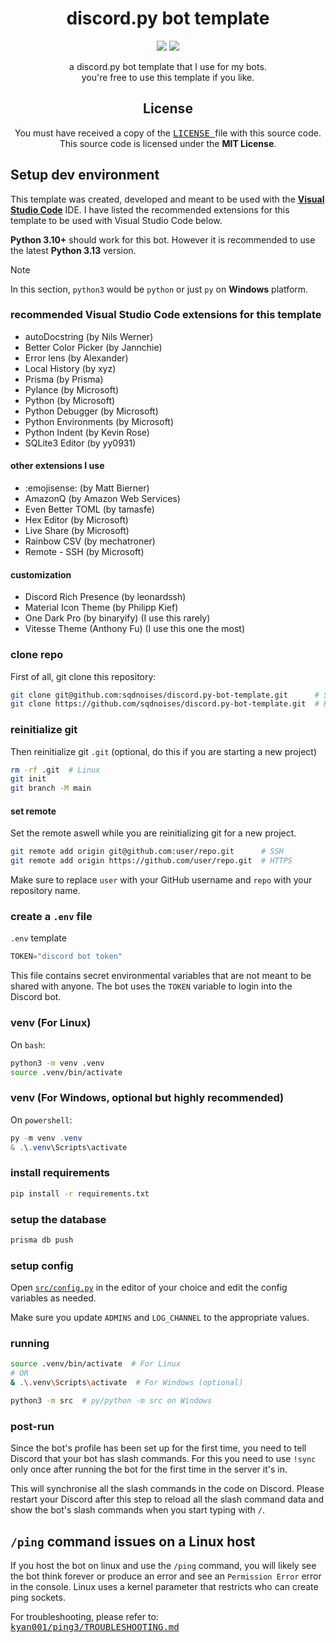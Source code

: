 <div align="center">

# discord.py bot template

[![](https://img.shields.io/badge/Python-3.10+-FFD43B?labelColor=306998&style=for-the-badge&logo=python&logoColor=white)](https://python.org)
[![](https://img.shields.io/badge/License-MIT-009900?style=for-the-badge&labelColor=111111)](LICENSE)

a discord.py bot template that I use for my bots.\
you're free to use this template if you like.

## License
You must have received a copy of the [<kbd> LICENSE </kbd>](LICENSE) file with this source code.\
This source code is licensed under the **MIT License**.

</div>

## Setup dev environment
This template was created, developed and meant to be used with the [**Visual Studio Code**](https://code.visualstudio.com/) IDE. I have listed the recommended extensions for this template to be used with Visual Studio Code below.

**Python 3.10+** should work for this bot. However it is recommended to use the latest **Python 3.13** version.

> [!NOTE]
> In this section, `python3` would be `python` or just `py` on **Windows** platform.

### recommended Visual Studio Code extensions for this template
- autoDocstring (by Nils Werner)
- Better Color Picker (by Jannchie)
- Error lens (by Alexander)
- Local History (by xyz)
- Prisma (by Prisma)
- Pylance (by Microsoft)
- Python (by Microsoft)
- Python Debugger (by Microsoft)
- Python Environments (by Microsoft)
- Python Indent (by Kevin Rose)
- SQLite3 Editor (by yy0931)

#### other extensions I use
- :emojisense: (by Matt Bierner)
- AmazonQ (by Amazon Web Services)
- Even Better TOML (by tamasfe)
- Hex Editor (by Microsoft)
- Live Share (by Microsoft)
- Rainbow CSV (by mechatroner)
- Remote - SSH (by Microsoft)

#### customization
- Discord Rich Presence (by leonardssh)
- Material Icon Theme (by Philipp Kief)
- One Dark Pro (by binaryify) (I use this rarely)
- Vitesse Theme (Anthony Fu) (I use this one the most)

### clone repo
First of all, git clone this repository:
```bash
git clone git@github.com:sqdnoises/discord.py-bot-template.git      # SSH
git clone https://github.com/sqdnoises/discord.py-bot-template.git  # HTTPS
```

### reinitialize git
Then reinitialize git `.git` (optional, do this if you are starting a new project)
```bash
rm -rf .git  # Linux
git init
git branch -M main
```

#### set remote
Set the remote aswell while you are reinitializing git for a new project.
```bash
git remote add origin git@github.com:user/repo.git      # SSH
git remote add origin https://github.com/user/repo.git  # HTTPS
```

Make sure to replace `user` with your GitHub username and `repo` with your repository name.

### create a `.env` file
`.env` template
```python
TOKEN="discord bot token"
```

This file contains secret environmental variables that are not meant to be shared with anyone.
The bot uses the `TOKEN` variable to login into the Discord bot.

### venv (For Linux)
On `bash`:
```bash
python3 -m venv .venv
source .venv/bin/activate
```

### venv (For Windows, optional but highly recommended)
On `powershell`:
```powershell
py -m venv .venv
& .\.venv\Scripts\activate
```

### install requirements
```bash
pip install -r requirements.txt
```

### setup the database
```bash
prisma db push
```

### setup config
Open [`src/config.py`](src/config.py) in the editor of your choice and edit the config variables as needed.

Make sure you update `ADMINS` and `LOG_CHANNEL` to the appropriate values.

### running
```bash
source .venv/bin/activate  # For Linux
# OR
& .\.venv\Scripts\activate  # For Windows (optional)

python3 -m src  # py/python -m src on Windows
```

### post-run
Since the bot's profile has been set up for the first time, you need to tell Discord that your bot has slash commands.
For this you need to use `!sync` only once after running the bot for the first time in the server it's in.

This will synchronise all the slash commands in the code on Discord. Please restart your Discord after this step to reload all the slash command data and show the bot's slash commands when you start typing with `/`.

## `/ping` command issues on a Linux host
If you host the bot on linux and use the `/ping` command, you will likely see the bot think forever or produce an error and see an `Permission Error` error in the console.
Linux uses a kernel parameter that restricts who can create ping sockets.

For troubleshooting, please refer to: [<kbd> kyan001/ping3/TROUBLESHOOTING.md </kbd>](https://github.com/kyan001/ping3/blob/master/TROUBLESHOOTING.md)
